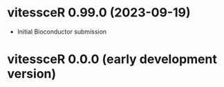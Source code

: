# vitessceR 0.99.0 (2023-09-19)

* Initial Bioconductor submission

# vitessceR 0.0.0 (early development version)

